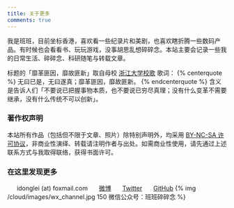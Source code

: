 ```yaml
---
title: 关于更多
comments: true
---
```

我是班班，目前坐标香港，喜欢看一些纪录片和美剧，也喜欢瞎折腾一些数码产品。有时候也会看看书、玩玩游戏，没事胡思乱想碎碎念。本站主要会记录一些我的日常生活、碎碎念、科研随笔与转载文章。

标题的「靡革匪因，靡故匪新」取自母校 [浙江大学校歌](https://www.bilibili.com/video/av15024170) 歌词：
{% centerquote %}
无曰已是，无曰遂真；靡革匪因，靡故匪新。
{% endcenterquote %}
含义是告诉人们「不要说已把握事物本质，也不要说已穷尽真理；没有什么变革不需要继承，没有什么传统不可以创新」。

### 著作权声明

本站所有作品（包括但不限于文章、照片）除特别声明外，均采用 [<i class="fa fa-fw fa-creative-commons"></i>BY-NC-SA 许可协议](https://creativecommons.org/licenses/by-nc-sa/4.0/deed.zh)，非商业性演绎、转载请注明作者与出处。如需商业性使用，请先通过上述联系方式与我取得联络，获得书面许可。

### 在这里发现更多

　<i class="fa fa-fw fa-envelope"></i>&nbsp;&nbsp;idonglei (at) foxmail.com
　<i class="fa fa-fw fa-weibo"></i>&nbsp;&nbsp;[微博](https://weibo.com/1156774800 "@木东三石")
　<i class="fa fa-fw fa-twitter"></i>&nbsp;&nbsp;[Twitter](https://twitter.com/lei2rock "@lei2rock")
　<i class="fa fa-fw fa-github"></i>&nbsp;&nbsp;[GitHub](https://github.com/lei2rock "@lei2rock")
{% img /cloud/images/wx_channel.jpg 150 微信公众号：班班碎碎念 %}
